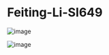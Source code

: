 # Feiting-Li-SI649
![image](https://github.com/user-attachments/assets/ffe6098d-d969-4653-a94e-e576bc1e0138)


![image](https://github.com/user-attachments/assets/ce553b5f-d3a3-4747-931c-6300664f947c)

